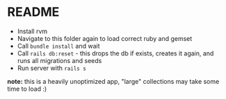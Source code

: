 # README

* Install rvm
* Navigate to this folder again to load correct ruby and gemset
* Call `bundle install` and wait
* Call `rails db:reset` - this drops the db if exists, creates it again, and runs all migrations and seeds
* Run server with `rails s`

__note:__ this is a heavily unoptimized app, "large" collections may take some time to load :)

